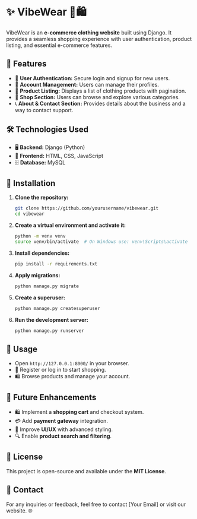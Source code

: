 # ✨ VibeWear 👕🛍️

VibeWear is an **e-commerce clothing website** built using Django. It provides a seamless shopping experience with user authentication, product listing, and essential e-commerce features.

## 🚀 Features
- 🔐 **User Authentication:** Secure login and signup for new users.
- 👤 **Account Management:** Users can manage their profiles.
- 🛒 **Product Listing:** Displays a list of clothing products with pagination.
- 🏪 **Shop Section:** Users can browse and explore various categories.
- 📞 **About & Contact Section:** Provides details about the business and a way to contact support.

## 🛠️ Technologies Used
- 🖥️ **Backend:** Django (Python)
- 🎨 **Frontend:** HTML, CSS, JavaScript
- 🗄️ **Database:** MySQL

## 📌 Installation
1. **Clone the repository:**
   ```sh
   git clone https://github.com/yourusername/vibewear.git
   cd vibewear
   ```
2. **Create a virtual environment and activate it:**
   ```sh
   python -m venv venv
   source venv/bin/activate  # On Windows use: venv\Scripts\activate
   ```
3. **Install dependencies:**
   ```sh
   pip install -r requirements.txt
   ```
4. **Apply migrations:**
   ```sh
   python manage.py migrate
   ```
5. **Create a superuser:**
   ```sh
   python manage.py createsuperuser
   ```
6. **Run the development server:**
   ```sh
   python manage.py runserver
   ```

## 🎯 Usage
- Open `http://127.0.0.1:8000/` in your browser.
- 🔑 Register or log in to start shopping.
- 🛍️ Browse products and manage your account.

## 🔮 Future Enhancements
- 🛍️ Implement a **shopping cart** and checkout system.
- 💳 Add **payment gateway** integration.
- 🎨 Improve **UI/UX** with advanced styling.
- 🔍 Enable **product search and filtering**.

## 📜 License
This project is open-source and available under the **MIT License**.

## 📧 Contact
For any inquiries or feedback, feel free to contact [Your Email] or visit our website. 🌐

